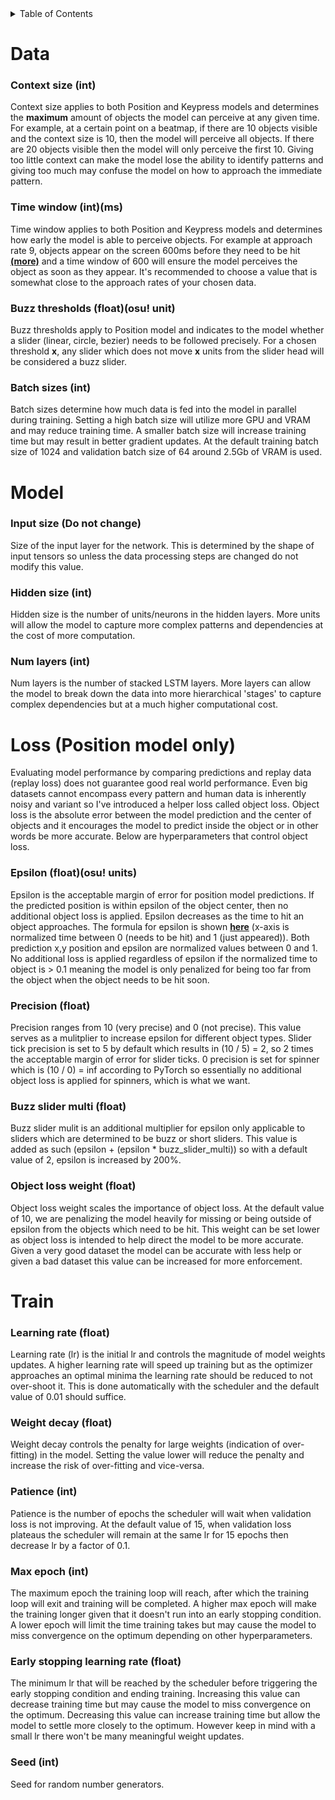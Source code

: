 <!-- TABLE OF CONTENTS -->
<details>
  <summary>Table of Contents</summary>
  <ol>
    <li><a href="#Data">Data</a></li>
    <li><a href="#Model">Model</a></li>
    <li><a href="#Loss">Loss</a></li>
    <li><a href="#Train">Train</a></li>
  </ol>
</details>

# Data
### Context size (int)
Context size applies to both Position and Keypress models and determines the **maximum** amount of objects the model can perceive at any given time. For example, at a certain point on a beatmap, if there are 10 objects visible and the context size is 10, then the model will perceive all objects. If there are 20 objects visible then the model will only perceive the first 10. Giving too little context can make the model lose the ability to identify patterns and giving too much may confuse the model on how to approach the immediate pattern.
### Time window (int)(ms)
Time window applies to both Position and Keypress models and determines how early the model is able to perceive objects. For example at approach rate 9, objects appear on the screen 600ms before they need to be hit [**(more)**](https://osu.ppy.sh/wiki/en/Beatmap/Approach_rate) and a time window of 600 will ensure the model perceives the object as soon as they appear. It's recommended to choose a value that is somewhat close to the approach rates of your chosen data.
### Buzz thresholds (float)(osu! unit)
Buzz thresholds apply to Position model and indicates to the model whether a slider (linear, circle, bezier) needs to be followed precisely. For a chosen threshold **x**, any slider which does not move **x** units from the slider head will be considered a buzz slider.
### Batch sizes (int)
Batch sizes determine how much data is fed into the model in parallel during training. Setting a high batch size will utilize more GPU and VRAM and may reduce training time. A smaller batch size will increase training time but may result in better gradient updates. At the default training batch size of 1024 and validation batch size of 64 around 2.5Gb of VRAM is used. 

# Model
### Input size (Do not change)
Size of the input layer for the network. This is determined by the shape of input tensors so unless the data processing steps are changed do not modify this value.

### Hidden size (int)
Hidden size is the number of units/neurons in the hidden layers. More units will allow the model to capture more complex patterns and dependencies at the cost of more computation.

### Num layers (int)
Num layers is the number of stacked LSTM layers. More layers can allow the model to break down the data into more hierarchical 'stages' to capture complex dependencies but at a much higher computational cost.

# Loss (Position model only)
Evaluating model performance by comparing predictions and replay data (replay loss) does not guarantee good real world performance. Even big datasets cannot encompass every pattern and human data is inherently noisy and variant so I've introduced a helper loss called object loss. Object loss is the absolute error between the model prediction and the center of objects and it encourages the model to predict inside the object or in other words be more accurate. Below are hyperparameters that control object loss.

### Epsilon (float)(osu! units)
Epsilon is the acceptable margin of error for position model predictions. If the predicted position is within epsilon of the object center, then no additional object loss is applied. Epsilon decreases as the time to hit an object approaches. The formula for epsilon is shown [**here**](https://www.desmos.com/calculator/8emwjbqngj) (x-axis is normalized time between 0 (needs to be hit) and 1 (just appeared)). Both prediction x,y position and epsilon are normalized values between 0 and 1. No additional loss is applied regardless of epsilon if the normalized time to object is > 0.1 meaning the model is only penalized for being too far from the object when the object needs to be hit soon.

### Precision (float)
Precision ranges from 10 (very precise) and 0 (not precise). This value serves as a mulitplier to increase epsilon for different object types. Slider tick precision is set to 5 by default which results in (10 / 5) = 2, so 2 times the acceptable margin of error for slider ticks. 0 precision is set for spinner which is (10 / 0) = inf according to PyTorch so essentially no additional object loss is applied for spinners, which is what we want.

### Buzz slider multi (float)
Buzz slider mulit is an additional multiplier for epsilon only applicable to sliders which are determined to be buzz or short sliders. This value is added as such (epsilon + (epsilon * buzz_slider_multi)) so with a default value of 2, epsilon is increased by 200%.

### Object loss weight (float)
Object loss weight scales the importance of object loss. At the default value of 10, we are penalizing the model heavily for missing or being outside of epsilon from the objects which need to be hit. This weight can be set lower as object loss is intended to help direct the model to be more accurate. Given a very good dataset the model can be accurate with less help or given a bad dataset this value can be increased for more enforcement. 

# Train
### Learning rate (float)
Learning rate (lr) is the initial lr and controls the magnitude of model weights updates. A higher learning rate will speed up training but as the optimizer approaches an optimal minima the learning rate should be reduced to not over-shoot it. This is done automatically with the scheduler and the default value of 0.01 should suffice.

### Weight decay (float)
Weight decay controls the penalty for large weights (indication of over-fitting) in the model. Setting the value lower will reduce the penalty and increase the risk of over-fitting and vice-versa.

### Patience (int)
Patience is the number of epochs the scheduler will wait when validation loss is not improving. At the default value of 15, when validation loss plateaus the scheduler will remain at the same lr for 15 epochs then decrease lr by a factor of 0.1.

### Max epoch (int)
The maximum epoch the training loop will reach, after which the training loop will exit and training will be completed. A higher max epoch will make the training longer given that it doesn't run into an early stopping condition. A lower epoch will limit the time training takes but may cause the model to miss convergence on the optimum depending on other hyperparameters.

### Early stopping learning rate (float)
The minimum lr that will be reached by the scheduler before triggering the early stopping condition and ending training. Increasing this value can decrease training time but may cause the model to miss convergence on the optimum. Decreasing this value can increase training time but allow the model to settle more closely to the optimum. However keep in mind with a small lr there won't be many meaningful weight updates.

### Seed (int)
Seed for random number generators. 
